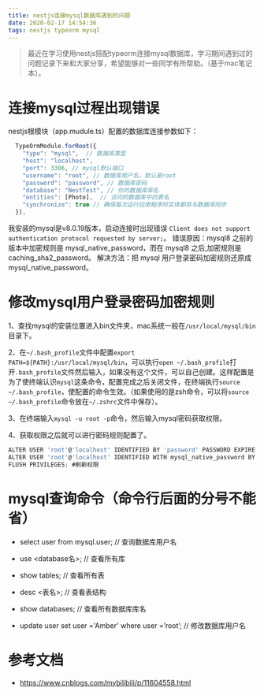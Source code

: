 ```yaml
---
title: nestjs连接mysql数据库遇到的问题
date: 2020-02-17 14:54:36
tags: nestjs typeorm mysql
---
```

> 最近在学习使用nestjs搭配typeorm连接mysql数据库，学习期间遇到过的问题记录下来和大家分享，希望能够对一些同学有所帮助。（基于mac笔记本）。
<!-- more -->
# 连接mysql过程出现错误
nestjs根模块（app.mudule.ts）配置的数据库连接参数如下：
```js
  TypeOrmModule.forRoot({
    "type": "mysql",  // 数据库类型
    "host": "localhost",
    "port": 3306, // mysql默认端口
    "username": "root", // 数据库用户名，默认是root
    "password": "password", // 数据库密码
    "database": "NestTest", // 你的数据库库名
    "entities": [Photo],  // 访问的数据库中的表名
    "synchronize": true // 确保每次运行应用程序时实体都将与数据库同步
  }),
```
我安装的mysql是v8.0.19版本，启动连接时出现错误 `Client does not support authentication protocol requested by server;`。
错误原因：mysql8 之前的版本中加密规则是 mysql_native_password，而在 mysql8 之后,加密规则是 caching_sha2_password。
解决方法：把 mysql 用户登录密码加密规则还原成 mysql_native_password。

# 修改mysql用户登录密码加密规则
1、查找mysql的安装位置进入bin文件夹，mac系统一般在`/usr/local/mysql/bin`目录下。

2、在`~/.bash_profile`文件中配置`export PATH=${PATH}:/usr/local/mysql/bin`，可以执行`open ~/.bash_profile`打开`.bash_profile`文件然后输入，如果没有这个文件，可以自己创建。这样配置是为了使终端认识`mysql`这条命令，配置完成之后关闭文件，在终端执行`source ~/.bash_profile`，使配置的命令生效。（如果使用的是zsh命令，可以将`source ~/.bash_profile`命令放在`~/.zshrc`文件中保存）。

3、在终端输入`mysql -u root -p`命令，然后输入mysql密码获取权限。

4、获取权限之后就可以进行密码规则配置了。
```js
ALTER USER 'root'@'localhost' IDENTIFIED BY 'password' PASSWORD EXPIRE NEVER; #修改加密规则
ALTER USER 'root'@'localhost' IDENTIFIED WITH mysql_native_password BY '你的新密码'; #更新一下用户的密码
FLUSH PRIVILEGES; #刷新权限
```

# mysql查询命令（命令行后面的分号不能省）
* select user from mysql.user;  // 查询数据库用户名

* use <database名>; // 查看所有库

* show tables;  // 查看所有表

* desc <表名>;  // 查看表结构

* show databases;   // 查看所有数据库库名

* update user set user ='Amber' where user =’root’;   // 修改数据库用户名




# 参考文档
* https://www.cnblogs.com/mybilibili/p/11604558.html

